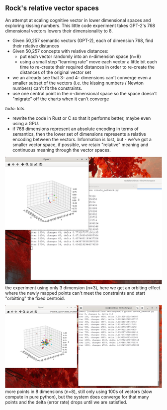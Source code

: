 ## Rock's relative vector spaces

An attempt at scaling cognitive vector in lower dimensional spaces and exploring kissing numbers.  This little code experiment takes GPT-2's 768 dimensional vectors lowers their dimensionality to 8.

- Given 50,257 semantic vectors (GPT-2), each of dimension 768, find their relative distances
- Given 50,257 concepts with relative distances:
  - put each vector randomly into an n-dimension space (n=8)
  - using a small step "learning rate" move each vector a little bit each time to re-create their required distances
    in order to re-create the distances of the original vector set
- we an already see that 3- and 4- dimensions can't converge even a smaller subset of the vectors (i.e. the kissing numbers / Newton numbers) can't fit the constraints.
- use one central point in the n-dimensional space so the space doesn't "migrate" off the charts when it can't converge


*todo*: lots 
- rewrite the code in Rust or C so that it performs better, maybe even using a GPU.
- if 768 dimensions represent an absolute encoding in terms of semantics, then the lower set of dimensions represents a relative encoding between the vectors.  Information is lost, but - we've got a smaller vector space, if possible, we retain "relative" meaning and continuous meaning through the vector spaces.




![example plot 1](images/example1.jpg)
the experiment using only 3 dimension (n=3), here we get an orbiting effect where the newly mapped points can't meet the constraints and start "orbitting" the fixed centroid.


![example plot 2](images/example2.jpg)
more points in 8 dimensions (n=8), still only using 100s of vectors (slow compute in pure python), but the system does converge for that many points and the delta (error rate) drops until we are satisfied.
